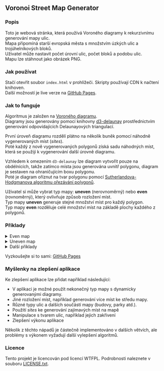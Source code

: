 ## Voronoi Street Map Generator

### Popis

Toto je webová stránka, která používá Voroného diagramy k rekurzivnímu generování mapy ulic. \
Mapa připomíná starší evropská města s množstvím úzkých ulic a trojúhelníkových bloků. \
Uživatel může nastavit počet úrovní ulic, počet bloků a podobu ulic. \
Mapu lze stáhnout jako obrázek PNG.

### Jak používat

Stačí otevřít soubor `index.html` v prohlížeči. Skripty používají CDN k načtení knihoven. \
Další možností je live verze na [GitHub Pages](https://leirimnad.github.io/voronoi-street-map/).

### Jak to funguje

Algoritmus je založen na [Voroného diagramu](https://cs.wikipedia.org/wiki/Voron%C3%A9ho%20diagram). \
Diagramy jsou generovány pomocí knihovny [d3-delaunay](https://github.com/d3/d3-delaunay) prostřednictvím generování
odpovídajících Delaunayových triangulací.

První úroveň diagramu rozdělí plátno na několik buněk pomocí náhodně vygenerovaných míst (_sites_). \
Poté každý z nově vygenerovaných polygonů získá sadu náhodných míst, která se použijí k vygenerování další úrovně diagramu.

Vzhledem k omezením `d3-delaunay` lze diagram vytvořit pouze na obdélnících,
takže zatímco místa jsou generována uvnitř polygonu, diagram je sestaven na ohraničujícím boxu polygonu. \
Poté je diagram oříznut na tvar polygonu pomocí
[Sutherlandova-Hodgmanova algoritmu ořezávání polygonů](https://en.wikipedia.org/wiki/Sutherland%E2%80%93Hodgman_algorithm).

Uživatel si může vybrat typ mapy: **uneven** (nerovnoměrný) nebo **even** (rovnoměrný), který ovlivňuje způsob rozložení míst. \
Typ mapy **uneven** generuje stejné množství míst pro každý polygon. \
Typ mapy **even** rozděluje celé množství míst na základě plochy každého z polygonů. 

### Příklady

<details>
  <summary>Even map</summary>

![](img/vowel626_even.png)

</details>

<details>
  <summary>Uneven map</summary>

![](img/vowel626.png)

</details>

<details>
  <summary>Další příklady</summary>

![](img/aside216.png)
![](img/whistle577.png)

</details>

Vyzkoušejte si to sami: [GitHub Pages](https://leirimnad.github.io/voronoi-street-map/)

### Myšlenky na zlepšení aplikace

Ke zlepšení aplikace lze přidat například následující:

- V aplikaci je možné použít nekonečný typ mapy s dynamicky generovanými diagramy.
- Jiné rozložení míst, například generování více míst ke středu mapy.
- Různé typy ulic a dalších součástí mapy (budovy, parky atd.).
- Použití _sites_ ke generování zajímavých míst na mapě
- Manipulace s tvarem ulic, například jejich zakřivení
- Zlepšení výkonu aplikace

Několik z těchto nápadů je částečně implementováno v dalších větvích, ale problémy s výkonem
vyžadují další vylepšení algoritmů.

### Licence

Tento projekt je licencován pod licencí WTFPL. Podrobnosti naleznete v souboru [LICENSE.txt](LICENSE.txt).